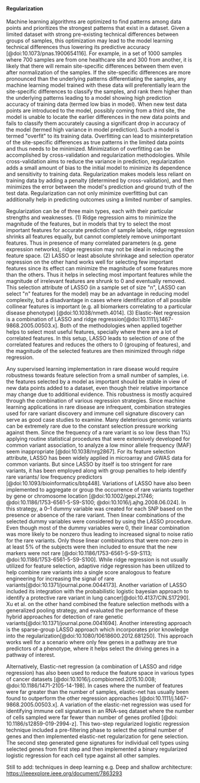 #### Regularization

Machine learning algorithms are optimized to find patterns among data points and prioritizes the strongest patterns that exist in a dataset.
Given a limited dataset with strong pre-existing technical differences between groups of samples, this optimization may lead to the model learning technical differences thus lowering its predictive accuracy [@doi:10.1073/pnas.1900654116].
For example, in a set of 1000 samples where 700 samples are from one healthcare site and 300 from another, it is likely that there will remain site-specific differences between them even after normalization of the samples. 
If the site-specific differences are more pronounced than the underlying patterns differentiating the samples, any machine learning model trained with these data will preferentially learn the site-specific differences to classify the samples, and rank them higher than the underlying patterns leading to a model showing high prediction accuracy of training data (termed low bias in model). 
When new test data points are introduced to the model, possibly coming from a third site, the model is unable to locate the earlier differences in the new data points and fails to classify them accurately causing a significant drop in accuracy of the model (termed high variance in model prediction).
Such a model is termed "overfit" to its training data.
Overfitting can lead to misinterpretation of the site-specific differences as true patterns in the limited data points and thus needs to be minimized. 
Minimization of overfitting can be accomplished by cross-validation and regularization methodologies. 
While cross-validation aims to reduce the variance in prediction, regularization adds a small amount of bias to the initial model to minimize its dependence and sensitivity to training data. 
Regularization makes models less reliant on training data by adding a penalty (determined by cross-validation), and then minimizes the error between the model's prediction and ground truth of the test data.
Regularization can not only minimize overfitting but can additionally help in predicting outcomes using a limited number of samples. 

Regularization can be of three main types, each with their particular strengths and weaknesses. 
(1) Ridge regression aims to minimize the magnitude of the features, but in models that try to select the most important features for accurate prediction of sample labels, ridge regression shrinks all features equally, but cannot completely remove unimportant features. 
Thus in presence of many correlated parameters (e.g. gene expression networks), ridge regression may not be ideal in reducing the feature space. 
(2) LASSO or least absolute shrinkage and selection operator regression on the other hand works well for selecting few important features since its effect can minimize the magnitude of some features more than the others. 
Thus it helps in selecting most important features while the magnitude of irrelevant features are shrunk to 0 and eventually removed.
This selection attribute of LASSO (in a sample set of size "n", LASSO can select "n" features for the model) may be an advantage in reducing model complexity, but a disadvantage in cases where identification of all possible collinear features is important (e.g. all biomarkers correlating to a particular disease phenotype) [@doi:10.1038/nmeth.4014]. 
(3) Elastic-Net regression is a combination of LASSO and ridge regression[@doi:10.1111/j.1467-9868.2005.00503.x]. 
Both of the methodologies when applied together helps to select most useful features, specially where there are a lot of correlated features. 
In this setup, LASSO leads to selection of one of the correlated features and reduces the others to 0 (grouping of features), and the magnitude of the selected features are then minimized through ridge regression. 

Any supervised learning implementation in rare disease would require robustness towards feature selection from a small number of samples, i.e. the features selected by a model as important should be stable in view of new data points added to a dataset, even though their relative importance may change due to additional evidence.
This robustness is mostly acquired through the combination of various regression strategies. 
Since machine learning applications in rare disease are infrequent, combination strategies used for rare variant discovery and immune cell signature discovery can serve as good case studies to examine. 
Many deleterious genomic variants can be extremely rare due to the constant selection pressure working against them. 
Since the frequency of a rare variant is so low (less than 1%) applying routine statistical procedures that were extensively developed for common variant association, to analyze a low minor allele frequency (MAF) seem inappropriate [@doi:10.1038/nrg2867]. 
For its feature selection attribute, LASSO has been widely applied in microarray and GWAS data for common variants. 
But since LASSO by itself is too stringent for rare variants, it has been employed along with group penalties to help identify rare variants/ low frequency predictors [@doi:10.1093/bioinformatics/btq448]. 
Variations of LASSO have also been implemented to aggregate or group the occurrence of rare variants together by gene or chromosome location [@doi:10.1002/gepi.21746; @doi:10.1186/1753-6561-5-S9-S100; @doi:10.1016/j.ajhg.2008.06.024]. 
In this strategy, a 0–1 dummy variable was created for each SNP based on the presence or absence of the rare variant. 
Then linear combinations of the selected dummy variables were considered by using the LASSO procedure. 
Even though most of the dummy variables were 0, their linear combination was more likely to be nonzero thus leading to increased signal to noise ratio for the rare variants. 
Only those linear combinations that were non-zero in at least 5% of the subjects were then included to ensure that the new markers were not rare [@doi:10.1186/1753-6561-5-S9-S113; @doi:10.1186/1753-6561-5-S9-S100]. 
While ridge regression is not usually utilized for feature selection, adaptive ridge regression has been utilized to help combine rare variants into a single score analogous to feature engineering for increasing the signal of rare variants[@doi:10.1371/journal.pone.0044173]. 
Another variation of LASSO included its integration with the probabilistic logistic bayesian approach to identify a protective rare variant in lung cancer[@doi:10.4137/CIN.S17290]. 
Xu et al. on the other hand combined the feature selection methods with a generalized pooling strategy, and evaluated the performance of these hybrid approaches for detection of rare genetic variants[@doi:10.1371/journal.pone.0041694]. 
Another interesting approach is the sparse-group LASSO approach which incorporates prior knowledge into the regularization[@doi:10.1080/10618600.2012.681250]. 
This approach works well for a scenario where only few genes in a pathway are true predictors of a phenotype, where it helps select the driving genes in a pathway of interest. 

Alternatively, Elastic-net regression (a combination of LASSO and ridge regression) has also been used to reduce the feature space in various types of cancer datasets [@doi:10.1016/j.compbiomed.2015.10.008; @doi:10.1186/1471-2105-14-198]. 
In cases where the number of features were far greater than the number of samples, elastic-net has usually been found to outperform the other regression approaches [@doi:10.1111/j.1467-9868.2005.00503.x]. 
A variation of the elastic-net regression was used for identifying immune cell signatures in an RNA-seq dataset where the number of cells sampled were far fewer than number of genes profiled [@doi: 10.1186/s12859-019-2994-z]. 
This two-step regularized logistic regression technique included a pre-filtering phase to select the optimal number of genes and then implemented elastic-net regularization for gene selection. 
The second step generated gene signatures for individual cell types using selected genes from first step and then implemented a binary regularized logistic regression for each cell type against all other samples.



Still to add: 
techniques in deep learning e.g.
Deep and shallow architecture:
https://ieeexplore.ieee.org/document/7863293
